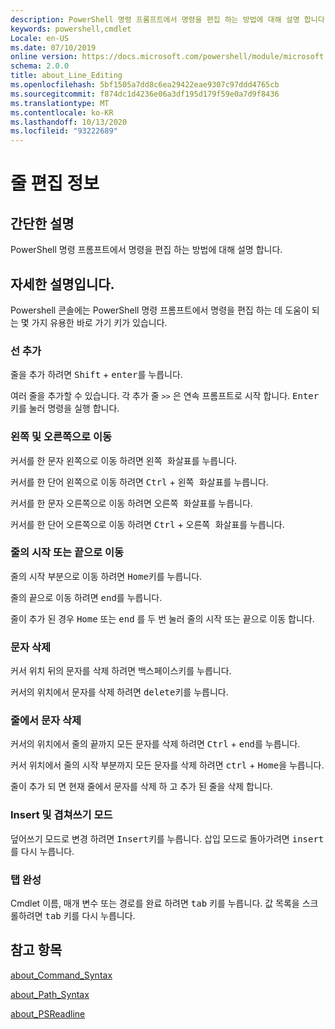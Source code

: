 ```yaml
---
description: PowerShell 명령 프롬프트에서 명령을 편집 하는 방법에 대해 설명 합니다.
keywords: powershell,cmdlet
Locale: en-US
ms.date: 07/10/2019
online version: https://docs.microsoft.com/powershell/module/microsoft.powershell.core/about/about_line_editing?view=powershell-5.1&WT.mc_id=ps-gethelp
schema: 2.0.0
title: about_Line_Editing
ms.openlocfilehash: 5bf1505a7dd8c6ea29422eae9307c97ddd4765cb
ms.sourcegitcommit: f874dc1d4236e06a3df195d179f59e0a7d9f8436
ms.translationtype: MT
ms.contentlocale: ko-KR
ms.lasthandoff: 10/13/2020
ms.locfileid: "93222689"
---
```

# <a name="about-line-editing"></a>줄 편집 정보

## <a name="short-description"></a>간단한 설명

PowerShell 명령 프롬프트에서 명령을 편집 하는 방법에 대해 설명 합니다.

## <a name="long-description"></a>자세한 설명입니다.

Powershell 콘솔에는 PowerShell 명령 프롬프트에서 명령을 편집 하는 데 도움이 되는 몇 가지 유용한 바로 가기 키가 있습니다.

### <a name="add-a-line"></a>선 추가

줄을 추가 하려면 <kbd>Shift</kbd> + <kbd>enter</kbd>를 누릅니다.

여러 줄을 추가할 수 있습니다. 각 추가 줄 `>>` 은 연속 프롬프트로 시작 합니다. <kbd>Enter</kbd> 키를 눌러 명령을 실행 합니다.

### <a name="move-left-and-right"></a>왼쪽 및 오른쪽으로 이동

커서를 한 문자 왼쪽으로 이동 하려면 <kbd>왼쪽 화살표</kbd>를 누릅니다.

커서를 한 단어 왼쪽으로 이동 하려면 <kbd>Ctrl</kbd> + <kbd>왼쪽 화살표</kbd>를 누릅니다.

커서를 한 문자 오른쪽으로 이동 하려면 <kbd>오른쪽 화살표</kbd>를 누릅니다.

커서를 한 단어 오른쪽으로 이동 하려면 <kbd>Ctrl</kbd> + <kbd>오른쪽 화살표</kbd>를 누릅니다.

### <a name="move-to-a-lines-beginning-or-end"></a>줄의 시작 또는 끝으로 이동

줄의 시작 부분으로 이동 하려면 <kbd>Home</kbd>키를 누릅니다.

줄의 끝으로 이동 하려면 <kbd>end</kbd>를 누릅니다.

줄이 추가 된 경우 <kbd>Home</kbd> 또는 <kbd>end</kbd> 를 두 번 눌러 줄의 시작 또는 끝으로 이동 합니다.

### <a name="delete-characters"></a>문자 삭제

커서 위치 뒤의 문자를 삭제 하려면 <kbd>백스페이스</kbd>키를 누릅니다.

커서의 위치에서 문자를 삭제 하려면 <kbd>delete</kbd>키를 누릅니다.

### <a name="delete-characters-from-a-line"></a>줄에서 문자 삭제

커서의 위치에서 줄의 끝까지 모든 문자를 삭제 하려면 <kbd>Ctrl</kbd> + <kbd>end</kbd>를 누릅니다.

커서 위치에서 줄의 시작 부분까지 모든 문자를 삭제 하려면 <kbd>ctrl</kbd> + <kbd>Home</kbd>을 누릅니다.

줄이 추가 되 면 현재 줄에서 문자를 삭제 하 고 추가 된 줄을 삭제 합니다.

### <a name="insert-and-overstrike-mode"></a>Insert 및 겹쳐쓰기 모드

덮어쓰기 모드로 변경 하려면 <kbd>Insert</kbd>키를 누릅니다. 삽입 모드로 돌아가려면 <kbd>insert</kbd> 를 다시 누릅니다.

### <a name="tab-completion"></a>탭 완성

Cmdlet 이름, 매개 변수 또는 경로를 완료 하려면 <kbd>tab</kbd> 키를 누릅니다. 값 목록을 스크롤하려면 <kbd>tab</kbd> 키를 다시 누릅니다.

## <a name="see-also"></a>참고 항목

[about_Command_Syntax](about_Command_Syntax.md)

[about_Path_Syntax](about_Path_Syntax.md)

[about_PSReadline](../../PSReadline/About/about_PSReadline.md)
